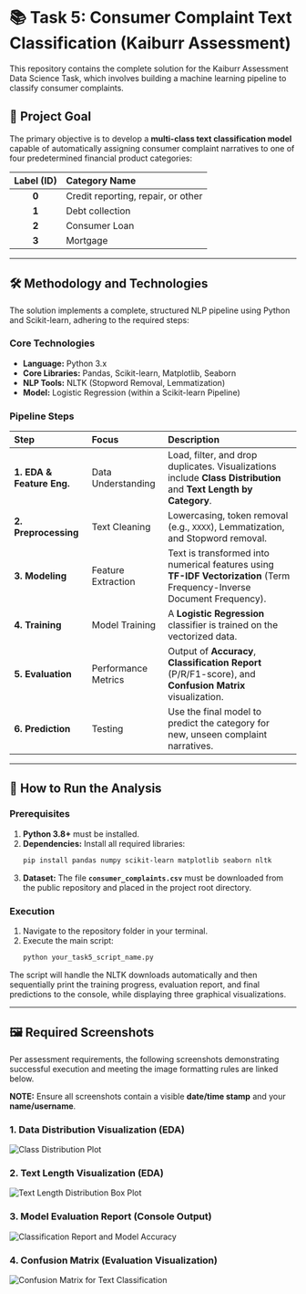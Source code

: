# 📚 Task 5: Consumer Complaint Text Classification (Kaiburr Assessment)

This repository contains the complete solution for the Kaiburr Assessment Data Science Task, which involves building a machine learning pipeline to classify consumer complaints.

## 🎯 Project Goal

The primary objective is to develop a **multi-class text classification model** capable of automatically assigning consumer complaint narratives to one of four predetermined financial product categories:

| Label (ID) | Category Name |
| :---: | :--- |
| **0** | Credit reporting, repair, or other |
| **1** | Debt collection |
| **2** | Consumer Loan |
| **3** | Mortgage |

***

## 🛠️ Methodology and Technologies

The solution implements a complete, structured NLP pipeline using Python and Scikit-learn, adhering to the required steps:

### Core Technologies
* **Language:** Python 3.x
* **Core Libraries:** Pandas, Scikit-learn, Matplotlib, Seaborn
* **NLP Tools:** NLTK (Stopword Removal, Lemmatization)
* **Model:** Logistic Regression (within a Scikit-learn Pipeline)

### Pipeline Steps

| Step | Focus | Description |
| :--- | :--- | :--- |
| **1. EDA & Feature Eng.** | Data Understanding | Load, filter, and drop duplicates. Visualizations include **Class Distribution** and **Text Length by Category**. |
| **2. Preprocessing** | Text Cleaning | Lowercasing, token removal (e.g., `XXXX`), Lemmatization, and Stopword removal. |
| **3. Modeling** | Feature Extraction | Text is transformed into numerical features using **TF-IDF Vectorization** (Term Frequency-Inverse Document Frequency). |
| **4. Training** | Model Training | A **Logistic Regression** classifier is trained on the vectorized data. |
| **5. Evaluation** | Performance Metrics | Output of **Accuracy**, **Classification Report** (P/R/F1-score), and **Confusion Matrix** visualization. |
| **6. Prediction** | Testing | Use the final model to predict the category for new, unseen complaint narratives. |

***

## 🚀 How to Run the Analysis

### Prerequisites
1.  **Python 3.8+** must be installed.
2.  **Dependencies:** Install all required libraries:
    ```bash
    pip install pandas numpy scikit-learn matplotlib seaborn nltk
    ```
3.  **Dataset:** The file **`consumer_complaints.csv`** must be downloaded from the public repository and placed in the project root directory.

### Execution

1.  Navigate to the repository folder in your terminal.
2.  Execute the main script:
    ```bash
    python your_task5_script_name.py
    ```

The script will handle the NLTK downloads automatically and then sequentially print the training progress, evaluation report, and final predictions to the console, while displaying three graphical visualizations.

***

## 🖼️ Required Screenshots

Per assessment requirements, the following screenshots demonstrating successful execution and meeting the image formatting rules are linked below.

**NOTE:** Ensure all screenshots contain a visible **date/time stamp** and your **name/username**.

### 1. Data Distribution Visualization (EDA)
![Class Distribution Plot](screenshots/class_distribution.png)

### 2. Text Length Visualization (EDA)
![Text Length Distribution Box Plot](screenshots/text_length_boxplot.png)

### 3. Model Evaluation Report (Console Output)
![Classification Report and Model Accuracy](screenshots/classification_report.png)

### 4. Confusion Matrix (Evaluation Visualization)
![Confusion Matrix for Text Classification](screenshots/confusion_matrix.png)
